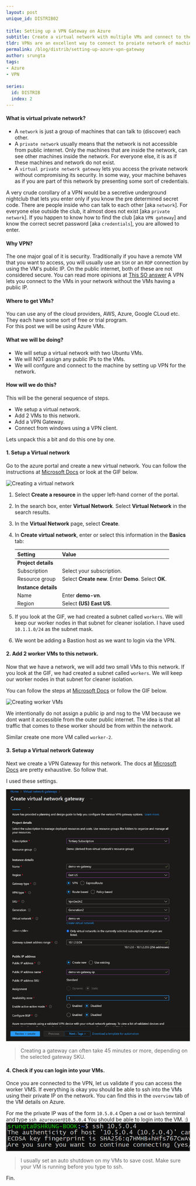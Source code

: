 ```yaml
---
layout: post
unique_id: DISTRIB02

title: Setting up a VPN Gateway on Azure
subtitle: Create a virtual network with multiple VMs and connect to them via a VPN gateway.
tldr: VPNs are an excellent way to connect to proiate network of machines that you don't want to expose to the public internet.
permalink: /blog/distrib/setting-up-azure-vpn-gateway
author: srungta
tags: 
- Azure
- VPN

series: 
  id: DISTRIB
  index: 2
---
```


#### What is virtual private network?
- A `network` is just a group of machines that can talk to (discover) each other.
- A `private network` usually means that the network is not accessible from public internet. Only the machines that are inside the network, can see other machines inside the network.
For everyone else, it is as if these machines and network do not exist.
- A `virtual private network gateway` lets you access the private network without compromising its security. In some way, your machine behaves as if you are part of this network by presenting some sort of credentials.

A very crude corollary of a VPN would be a secretive underground nightclub that lets you enter only if you know the pre determined secret code.
There are people inside who can talk to each other [aka `network`]. For everyone else outside the club, it almost does not exist [aka `private network`].
If you happen to know how to find the club [aka `VPN gateway`] and know the correct secret password [aka `credentials`], you are allowed to enter.

#### Why VPN?
The one major goal of it is security. Traditionally if you have a remote VM that you want to access, you will usually use an `SSH` or an `RDP` connection by using the VM's public IP. On the public internet, both of these are not considered secure. You can read more opinions at [This SO answer](https://security.stackexchange.com/questions/236603/is-it-safe-to-expose-port-22-on-a-database-vm)
A VPN lets you connect to the VMs in your network without the VMs having a public IP.

#### Where to get VMs?
You can use any of the cloud providers, AWS, Azure, Google CLoud etc.  
They each have some sort of free or trial program.  
For this post we will be using Azure VMs.

#### What we will be doing?
- We will setup a virtual network with two Ubuntu VMs.
- We will NOT assign any public IPs to the VMs.
- We will confgure and connect to the machine by setting up VPN for the network.

#### How will we do this?
This will be the general sequence of steps.

- We setup a virtual network. 
- Add 2 VMs to this network.
- Add a VPN Gateway. 
- Connect from windows using a VPN client.

Lets unpack this a bit and do this one by one.

#### 1. Setup a Virtual network
Go to the azure portal and create a new virtual network. You can follow the instructions at [Microsoft Docs](https://docs.microsoft.com/en-us/azure/virtual-network/quick-create-portal#create-a-virtual-network) or look at the GIF below. 


![Creating a virtual network](/assets/images/distrib/DISTRIB02/create-a-virtual-network.gif)

1. Select **Create a resource** in the upper left-hand corner of the portal.
1. In the search box, enter **Virtual Network**. Select **Virtual Network** in the search results.
1. In the **Virtual Network** page, select **Create**.
1. In **Create virtual network**, enter or select this information in the **Basics** tab:

    | Setting | Value |
    | ------- | ----- |
    | **Project details** |   |
    | Subscription | Select your subscription. |
    | Resource group | Select **Create new**. Enter **Demo**. Select **OK**. |
    | **Instance details** |   |
    | Name | Enter **demo-vn**. |
    | Region | Select **(US) East US**. |

1. If you look at the GIF, we had created a subnet called `workers`. We will keep our worker nodes in that subnet for cleaner isolation.
I have used `10.1.1.0/24` as the subnet mask.
1. We wont be adding a Bastion host as we want to login via the VPN.

#### 2. Add 2 worker VMs to this network.
Now that we have a network, we will add two small VMs to this network. 
If you look at the GIF, we had created a subnet called `workers`. We will keep our worker nodes in that subnet for cleaner isolation.

You can follow the steps at [Microsoft Docs](https://docs.microsoft.com/en-us/azure/virtual-network/quick-create-portal#create-virtual-machines) or follow the GIF below.


![Creating worker VMs](/assets/images/distrib/DISTRIB02/create-a-worker-vm.gif)

We intentionally do not assign a public ip and nsg to the VM because we dont want it accessible from the outer public internet.
The idea is that all traffic that comes to these worker should be from within the network.

Similar create one more VM called `worker-2`.


#### 3. Setup a Virtual network Gateway

Next we create a VPN Gateway for this network.
The docs at [Microsoft Docs](https://learn.microsoft.com/en-us/azure/vpn-gateway/vpn-gateway-howto-point-to-site-resource-manager-portal) are pretty exhaustive. So follow that.
 
I used these settings.

![Creating gateway](/assets/images/distrib/DISTRIB02/demo-vn-gateway-create.png)

> Creating a gateway can often take 45 minutes or more, depending on the selected gateway SKU.

#### 4. Check if you can login into your VMs.
Once you are connected to the VPN, let us validate if you can access the worker VMS.
If everything is okay you should be able to ssh into the VMs using their private IP on the network.
You can find this in the `overview` tab of the VM details on Azure.

For me the private IP was of the form `10.5.0.4`
Open a `cmd` or `bash` terminal and type `ssh azureuser@10.5.0.4`
You should be able to login into the VM. :)
![SSH Login](/assets/images/distrib/DISTRIB02/login-ssh.png)

> I usually set an auto shutdown on my VMs to save cost. Make sure your VM is running before you type to ssh.  

Fin.
